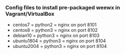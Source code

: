 
### Config files to install pre-packaged weewx in Vagrant/VirtualBox

* centos7 = python2  = nginx on port 8101
* centos8 = python3  = nginx on port 8102
* debian10 = python3 = nginx on port 8103
* ubuntu1804 = python3 = nginx on port 8104
* ubuntu2004 = python3 = nginx on port 8104
